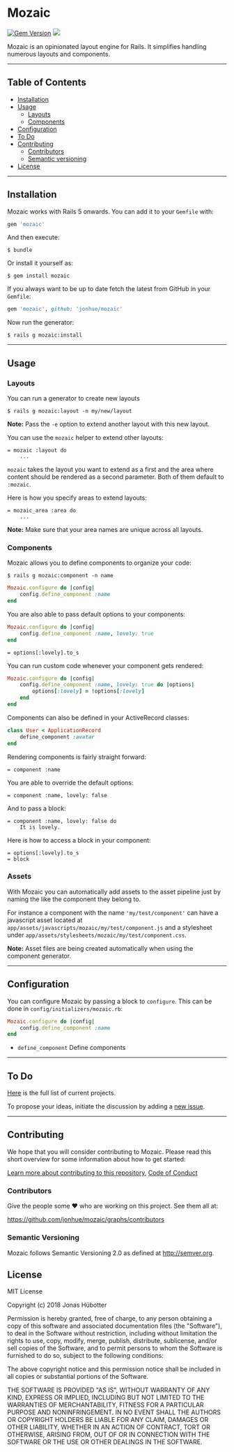 # Mozaic

[![Gem Version](https://badge.fury.io/rb/mozaic.svg)](https://badge.fury.io/rb/mozaic) <img src="https://travis-ci.org/jonhue/mozaic.svg?branch=master" />

Mozaic is an opinionated layout engine for Rails. It simplifies handling numerous layouts and components.

---

## Table of Contents

* [Installation](#installation)
* [Usage](#usage)
    * [Layouts](#layouts)
    * [Components](#components)
* [Configuration](#configuration)
* [To Do](#to-do)
* [Contributing](#contributing)
    * [Contributors](#contributors)
    * [Semantic versioning](#semantic-versioning)
* [License](#license)

---

## Installation

Mozaic works with Rails 5 onwards. You can add it to your `Gemfile` with:

```ruby
gem 'mozaic'
```

And then execute:

    $ bundle

Or install it yourself as:

    $ gem install mozaic

If you always want to be up to date fetch the latest from GitHub in your `Gemfile`:

```ruby
gem 'mozaic', github: 'jonhue/mozaic'
```

Now run the generator:

    $ rails g mozaic:install

---

## Usage

### Layouts

You can run a generator to create new layouts

    $ rails g mozaic:layout -n my/new/layout

**Note:** Pass the `-e` option to extend another layout with this new layout.

You can use the `mozaic` helper to extend other layouts:

```haml
= mozaic :layout do
    ...
```

`mozaic` takes the layout you want to extend as a first and the area where content should be rendered as a second parameter. Both of them default to `:mozaic`.

Here is how you specify areas to extend layouts:

```haml
= mozaic_area :area do
    ...
```

**Note:** Make sure that your area names are unique across all layouts.

### Components

Mozaic allows you to define components to organize your code:

    $ rails g mozaic:component -n name

```ruby
Mozaic.configure do |config|
    config.define_component :name
end
```

You are also able to pass default options to your components:

```ruby
Mozaic.configure do |config|
    config.define_component :name, lovely: true
end
```

```haml
= options[:lovely].to_s
```

You can run custom code whenever your component gets rendered:

```ruby
Mozaic.configure do |config|
    config.define_component :name, lovely: true do |options|
        options[:lovely] = !options[:lovely]
    end
end
```

Components can also be defined in your ActiveRecord classes:

```ruby
class User < ApplicationRecord
    define_component :avatar
end
```

Rendering components is fairly straight forward:

```haml
= component :name
```

You are able to override the default options:

```haml
= component :name, lovely: false
```

And to pass a block:

```haml
= component :name, lovely: false do
    It is lovely.
```

Here is how to access a block in your component:

```haml
= options[:lovely].to_s
= block
```

### Assets

With Mozaic you can automatically add assets to the asset pipeline just by naming the like the component they belong to.

For instance a component with the name `'my/test/component'` can have a javascript asset located at `app/assets/javascripts/mozaic/my/test/component.js` and a stylesheet under `app/assets/stylesheets/mozaic/my/test/component.css`.

**Note:** Asset files are being created automatically when using the component generator.

---

## Configuration

You can configure Mozaic by passing a block to `configure`. This can be done in `config/initializers/mozaic.rb`:

```ruby
Mozaic.configure do |config|
    config.define_component :name
end
```

* `define_component` Define components

---

## To Do

[Here](https://github.com/jonhue/mozaic/projects/1) is the full list of current projects.

To propose your ideas, initiate the discussion by adding a [new issue](https://github.com/jonhue/mozaic/issues/new).

---

## Contributing

We hope that you will consider contributing to Mozaic. Please read this short overview for some information about how to get started:

[Learn more about contributing to this repository](CONTRIBUTING.md), [Code of Conduct](CODE_OF_CONDUCT.md)

### Contributors

Give the people some :heart: who are working on this project. See them all at:

https://github.com/jonhue/mozaic/graphs/contributors

### Semantic Versioning

Mozaic follows Semantic Versioning 2.0 as defined at http://semver.org.

## License

MIT License

Copyright (c) 2018 Jonas Hübotter

Permission is hereby granted, free of charge, to any person obtaining a copy
of this software and associated documentation files (the "Software"), to deal
in the Software without restriction, including without limitation the rights
to use, copy, modify, merge, publish, distribute, sublicense, and/or sell
copies of the Software, and to permit persons to whom the Software is
furnished to do so, subject to the following conditions:

The above copyright notice and this permission notice shall be included in all
copies or substantial portions of the Software.

THE SOFTWARE IS PROVIDED "AS IS", WITHOUT WARRANTY OF ANY KIND, EXPRESS OR
IMPLIED, INCLUDING BUT NOT LIMITED TO THE WARRANTIES OF MERCHANTABILITY,
FITNESS FOR A PARTICULAR PURPOSE AND NONINFRINGEMENT. IN NO EVENT SHALL THE
AUTHORS OR COPYRIGHT HOLDERS BE LIABLE FOR ANY CLAIM, DAMAGES OR OTHER
LIABILITY, WHETHER IN AN ACTION OF CONTRACT, TORT OR OTHERWISE, ARISING FROM,
OUT OF OR IN CONNECTION WITH THE SOFTWARE OR THE USE OR OTHER DEALINGS IN THE
SOFTWARE.
